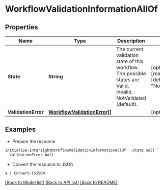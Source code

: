 # WorkflowValidationInformationAllOf
## Properties

Name | Type | Description | Notes
------------ | ------------- | ------------- | -------------
**State** | **String** | The current validation state of this workflow. The possible states are Valid, Invalid, NotValidated (default). | [optional] [readonly] [default to "NotValidated"]
**ValidationError** | [**WorkflowValidationError[]**](WorkflowValidationError.md) |  | [optional] 

## Examples

- Prepare the resource
```powershell
Initialize-IntersightWorkflowValidationInformationAllOf  -State null `
 -ValidationError null
```

- Convert the resource to JSON
```powershell
$ | Convert-ToJSON
```

[[Back to Model list]](../README.md#documentation-for-models) [[Back to API list]](../README.md#documentation-for-api-endpoints) [[Back to README]](../README.md)

